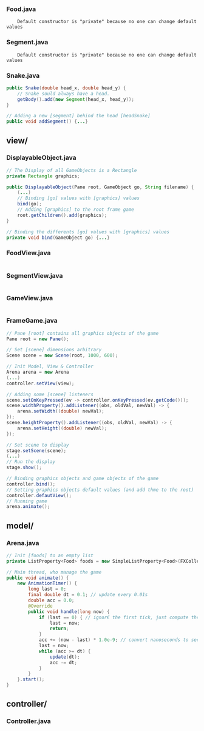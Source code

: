 ### Food.java

```t
    Default constructor is "private" because no one can change default values
```

### Segment.java

```t
    Default constructor is "private" because no one can change default values
```

### Snake.java

```java
public Snake(double head_x, double head_y) {
    // Snake sould always have a head.
    getBody().add(new Segment(head_x, head_y));
}
```

```java
// Adding a new [segment] behind the head [headSnake]
public void addSegment() {...}
```

## view/

### DisplayableObject.java

```java
// The Display of all GameObjects is a Rectangle
private Rectangle graphics;
```

```java
public DisplayableObject(Pane root, GameObject go, String filename) {
    (...)
    // Binding [go] values with [graphics] values
    bind(go);
    // Adding [graphics] to the root frame game
    root.getChildren().add(graphics);
}
```

```java
// Binding the differents [go] values with [graphics] values
private void bind(GameObject go) {...}
```

### FoodView.java

```

```

### SegmentView.java

```

```

### GameView.java

```

```

### FrameGame.java

```java
// Pane [root] contains all graphics objects of the game
Pane root = new Pane();
```

```java
// Set [scene] dimensions arbitrary
Scene scene = new Scene(root, 1000, 600);
```

```java
// Init Model, View & Controller
Arena arena = new Arena
(...)
controller.setView(view);
```

```java
// Adding some [scene] listeners
scene.setOnKeyPressed(ev -> controller.onKeyPressed(ev.getCode()));
scene.widthProperty().addListener((obs, oldVal, newVal) -> {
    arena.setWidth((double) newVal);
});
scene.heightProperty().addListener((obs, oldVal, newVal) -> {
    arena.setHeight((double) newVal);
});
```

```java
// Set scene to display
stage.setScene(scene);
(...)
// Run the display
stage.show();
```

```java
// Binding graphics objects and game objects of the game
controller.bind();
// Setting graphics objects default values (and add thme to the root)
controller.defautView();
// Running game
arena.animate();
```

## model/

### Arena.java

```java
// Init [foods] to an empty list
private ListProperty<Food> foods = new SimpleListProperty<Food>(FXCollections.<Food>observableArrayList());
```

```java
// Main thread, who manage the game
public void animate() {
    new AnimationTimer() {
        long last = 0;
        final double dt = 0.1; // update every 0.01s
        double acc = 0.0;
        @Override
        public void handle(long now) {
            if (last == 0) { // ignor€ the first tick, just compute the first dt
                last = now;
                return;
            }
            acc += (now - last) * 1.0e-9; // convert nanoseconds to seconds
            last = now;
            while (acc >= dt) {
                update(dt);
                acc -= dt;
            }
        }
    }.start();
}
```

## controller/

### Controller.java

```

```
